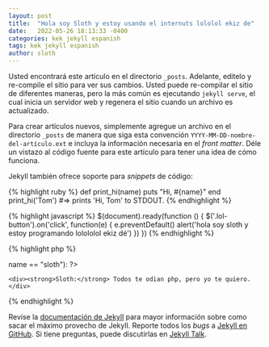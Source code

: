```yaml
---
layout: post
title:  "Hola soy Sloth y estoy usando el internuts lololol ekiz de"
date:   2022-05-26 18:13:33 -0400
categories: kek jekyll espanish
tags: kek jekyll espanish
author: sloth
---
```

Usted encontrará este artículo en el directorio `_posts`. Adelante, editelo y
re-compile el sitio para ver sus cambios. Usted puede re-compilar el sitio de
diferentes maneras, pero la más común es ejecutando `jekyll serve`, el cual
inicia un servidor web y regenera el sitio cuando un archivo es actualizado.

Para crear artículos nuevos, simplemente agregue un archivo en el directorio
`_posts` de manera que siga esta convención `YYYY-MM-DD-nombre-del-artículo.ext`
e incluya la información necesaria en el _front matter_. Déle un vistazo al
código fuente para este artículo para tener una idea de cómo funciona.

Jekyll también ofrece soporte para _snippets_ de código:

{% highlight ruby %}
def print_hi(name)
  puts "Hi, #{name}"
end
print_hi('Tom')
#=> prints 'Hi, Tom' to STDOUT.
{% endhighlight %}

{% highlight javascript %}
$(document).ready(function () {
  $('.lol-button').on('click', function(e) {
    e.preventDefault()
    alert('hola soy sloth y estoy programando lolololol ekiz dé')
  })
})
{% endhighlight %}

{% highlight php %}
<?php foreach ($usuarios as $usuario): ?>
  <?php if ($usuario->name == "sloth"): ?>
    <div><strong>Sloth:</strong> Todos te odian php, pero yo te quiero.</div>
  <?php endif ?>
<?php endforeach ?>
{% endhighlight %}

Revise la [documentación de Jekyll][jekyll-docs] para mayor información sobre
como sacar el máximo provecho de Jekyll. Reporte todos los _bugs_ a [Jekyll en
GitHub][jekyll-gh]. Si tiene preguntas, puede discutirlas en [Jekyll
Talk][jekyll-talk].

[jekyll-docs]: http://jekyllrb.com/docs/home
[jekyll-gh]:   https://github.com/jekyll/jekyll
[jekyll-talk]: https://talk.jekyllrb.com/